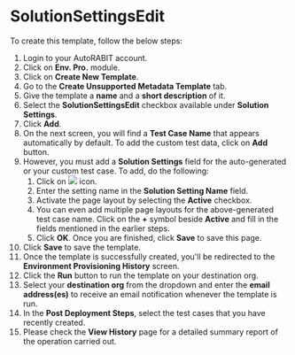 # SolutionSettingsEdit

To create this template, follow the below steps:

1. Login to your AutoRABIT account.
2. Click on **Env. Pro.** module.
3. Click on **Create New Template**.
4. Go to the **Create Unsupported Metadata Template** tab.
5. Give the template a **name** and a **short description** of it.
6. Select the **SolutionSettingsEdit** checkbox available under **Solution Settings**.
7. Click **Add**.
8. On the next screen, you will find a **Test Case Name** that appears automatically by default. To add the custom test data, click on **Add** button.&#x20;
9. However, you must add a **Solution Settings** field for the auto-generated or your custom test case. To add, do the following:
   1. Click on ![](https://cdn.document360.io/8711f4e7-c040-4616-aac9-d947f87e4619/Images/Documentation/image-1631619313556.png) icon.
   2. Enter the setting name in the **Solution Setting Name** field.&#x20;
   3. Activate the page layout by selecting the **Active** checkbox.&#x20;
   4. You can even add multiple page layouts for the above-generated test case name. Click on the **+** symbol beside **Active** and fill in the fields mentioned in the earlier steps.&#x20;
   5. Click **OK**. Once you are finished, click **Save** to save this page.
10. Click **Save** to save the template.
11. Once the template is successfully created, you'll be redirected to the **Environment Provisioning History** screen.
12. Click the **Run** button to run the template on your destination org.
13. Select your **destination org** from the dropdown and enter the **email address(es)** to receive an email notification whenever the template is run.
14. In the **Post Deployment Steps**, select the test cases that you have recently created.&#x20;
15. Please check the **View History** page for a detailed summary report of the operation carried out.
